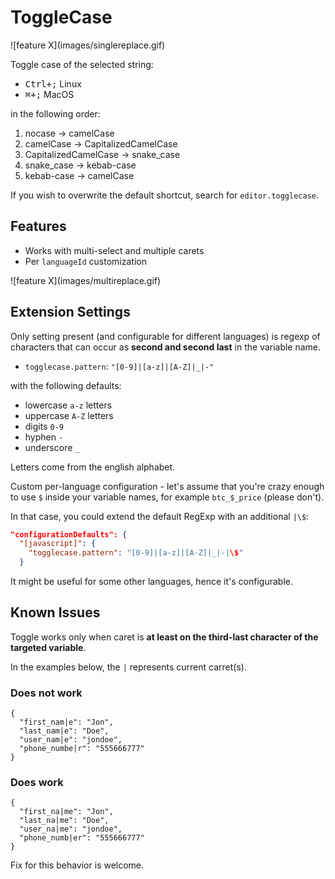# ToggleCase

\!\[feature X\]\(images/singlereplace.gif\)

Toggle case of the selected string:

- <kbd>Ctrl+;</kbd> Linux
- <kbd>⌘+;</kbd> MacOS

in the following order:

1. nocase -> camelCase
2. camelCase -> CapitalizedCamelCase
3. CapitalizedCamelCase -> snake_case
4. snake_case -> kebab-case
5. kebab-case -> camelCase

If you wish to overwrite the default shortcut, search for `editor.togglecase`.

## Features

- Works with multi-select and multiple carets
- Per `languageId` customization

\!\[feature X\]\(images/multireplace.gif\)

## Extension Settings

Only setting present (and configurable for different languages) is regexp of
characters that can occur as **second and second last** in the variable name.

* `togglecase.pattern`: `"[0-9]|[a-z]|[A-Z]|_|-"`

with the following defaults:

* lowercase `a-z` letters
* uppercase `A-Z` letters
* digits `0-9`
* hyphen `-`
* underscore `_`

Letters come from the english alphabet.

Custom per-language configuration - let's assume that you're crazy enough to
use `$` inside your variable names, for example `btc_$_price` (please don't).

In that case, you could extend the default RegExp with an additional `|\$`:

```json
"configurationDefaults": {
  "[javascript]": {
    "togglecase.pattern": "[0-9]|[a-z]|[A-Z]|_|-|\$"
  }
```

It might be useful for some other languages, hence it's configurable.

## Known Issues

Toggle works only when caret is **at least on the third-last character of the targeted variable**.

In the examples below, the `|` represents current carret(s).

### Does not work

```
{
  "first_nam|e": "Jon",
  "last_nam|e": "Doe",
  "user_nam|e": "jondoe",
  "phone_numbe|r": "555666777"
}
```

### Does work

```
{
  "first_na|me": "Jon",
  "last_na|me": "Doe",
  "user_na|me": "jondoe",
  "phone_numb|er": "555666777"
}
```

Fix for this behavior is welcome.
